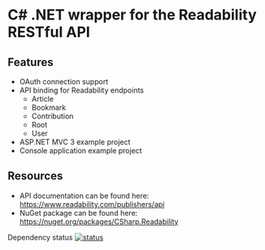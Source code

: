 C# .NET wrapper for the Readability RESTful API
===============================================

Features
--------

- OAuth connection support
- API binding for Readability endpoints
  - Article
  - Bookmark
  - Contribution
  - Root
  - User
- ASP.NET MVC 3 example project
- Console application example project

Resources
---------

- API documentation can be found here: https://www.readability.com/publishers/api
- NuGet package can be found here: https://nuget.org/packages/CSharp.Readability

Dependency status [![status](http://nugetstatus.com/CSharp.Readability.png)](http://nugetstatus.com/packages/CSharp.Readability)
